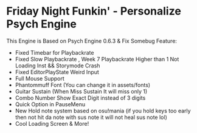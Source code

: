# Friday Night Funkin' - Personalize Psych Engine
This Engine is Based on Psych Engine 0.6.3 & Fix Somebug
Feature:
* Fixed Timebar for Playbackrate
* Fixed Slow Playbackrate , Week 7 Playbackrate Higher than 1 Not Loading Inst && Storymode Crash
* Fixed EditorPlayState Weird Input
* Full Mouse Support
* Phantommuff Font (You can change it in assets/fonts)
* Guitar Sustain (When Miss Sustain It will miss only 1)
* Combo Number Show Exact Digit instead of 3 digits
* Quick Option in PauseMenu
* New Hold note system based on osu!mania (if you hold keys too early then not hit da note with sus note it will not heal sus note lol)
* Cool Loading Screen & More!
